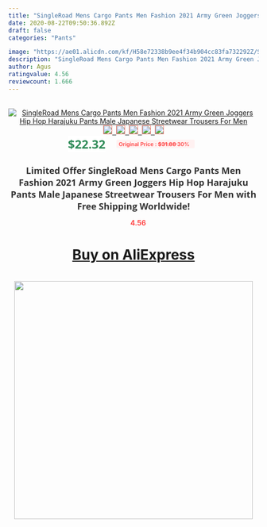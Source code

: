 ```yaml
---
title: "SingleRoad Mens Cargo Pants Men Fashion 2021 Army Green Joggers Hip Hop Harajuku Pants Male Japanese Streetwear Trousers For Men"
date: 2020-08-22T09:50:36.892Z
draft: false
categories: "Pants"

image: "https://ae01.alicdn.com/kf/H58e72338b9ee4f34b904cc83fa732292Z/SingleRoad-Mens-Cargo-Pants-Men-Fashion-2021-Army-Green-Joggers-Hip-Hop-Harajuku-Pants-Male-Japanese.jpg"
description: "SingleRoad Mens Cargo Pants Men Fashion 2021 Army Green Joggers Hip Hop Harajuku Pants Male Japanese Streetwear Trousers For Men"
author: Agus
ratingvalue: 4.56
reviewcount: 1.666
---
```

<br>
<div style="text-align: center;">
<a href="https://s.click.aliexpress.com/e/_99Odkt" target="_blank" rel="nofollow noopener noreferrer"><img alt="SingleRoad Mens Cargo Pants Men Fashion 2021 Army Green Joggers Hip Hop Harajuku Pants Male Japanese Streetwear Trousers For Men" class="magnifier-image" src="https://ae01.alicdn.com/kf/H58e72338b9ee4f34b904cc83fa732292Z/SingleRoad-Mens-Cargo-Pants-Men-Fashion-2021-Army-Green-Joggers-Hip-Hop-Harajuku-Pants-Male-Japanese.jpg_640x640.jpg">
<br>
<img style="border:1px solid salmon" src="https://ae01.alicdn.com/kf/H58e72338b9ee4f34b904cc83fa732292Z/SingleRoad-Mens-Cargo-Pants-Men-Fashion-2021-Army-Green-Joggers-Hip-Hop-Harajuku-Pants-Male-Japanese.jpg_120x120.jpg">&nbsp;&nbsp;<img style="border:1px solid salmon" src="https://ae01.alicdn.com/kf/He0d3aed7fa774f9abf374eefc3b38eafL/SingleRoad-Mens-Cargo-Pants-Men-Fashion-2021-Army-Green-Joggers-Hip-Hop-Harajuku-Pants-Male-Japanese.jpg_120x120.jpg">&nbsp;&nbsp;<img style="border:1px solid salmon" src="https://ae01.alicdn.com/kf/H401f776d95b1413595a29df35c9aaaa8x/SingleRoad-Mens-Cargo-Pants-Men-Fashion-2021-Army-Green-Joggers-Hip-Hop-Harajuku-Pants-Male-Japanese.jpg_120x120.jpg">&nbsp;&nbsp;<img style="border:1px solid salmon" src="https://ae01.alicdn.com/kf/He409ec5b058e46428c4c2f469686c74dR/SingleRoad-Mens-Cargo-Pants-Men-Fashion-2021-Army-Green-Joggers-Hip-Hop-Harajuku-Pants-Male-Japanese.jpg_120x120.jpg">&nbsp;&nbsp;<img style="border:1px solid salmon" src="https://ae01.alicdn.com/kf/Habf7a9f8ac194875b6a81d9585ee4a4aU/SingleRoad-Mens-Cargo-Pants-Men-Fashion-2021-Army-Green-Joggers-Hip-Hop-Harajuku-Pants-Male-Japanese.jpg_120x120.jpg"></a></div><br0>
<div style="text-align: center;"><span style="background-color: white; border: 0px; box-sizing: border-box; color: seagreen; display: inline-block; font-family: &quot;open sans&quot; , &quot;arial&quot; , &quot;helvetica&quot; , sans-serif , &quot;heiti&quot;; font-size: 24px; font-stretch: inherit; font-weight: 700; line-height: inherit; margin: 0px 10px 0px 0px; padding: 0px; vertical-align: middle;">$22.32 </span>
<span style="background: rgb(255 , 241 , 241); border-radius: 3px; border: 0px; box-sizing: border-box; color: #ff4747; display: inline-block; font-family: inherit; font-size: 12px; font-stretch: inherit; font-style: inherit; font-variant: inherit; font-weight: 600; line-height: inherit; margin: 0px; padding: 2px 5px; transform: scale(0.9); vertical-align: middle;">Original Price : <b style="text-decoration: line-through;">$31.88 </b> 30%&nbsp;&nbsp;</span></div>
<h1 style="color: #333333; display: inline-block; font-family: &quot;open sans&quot; , &quot;arial&quot; , &quot;helvetica&quot; , sans-serif , &quot;heiti&quot;; font-size: 18px; font-stretch: inherit; font-weight: 700; text-align: center;">Limited Offer SingleRoad Mens Cargo Pants Men Fashion 2021 Army Green Joggers Hip Hop Harajuku Pants Male Japanese Streetwear Trousers For Men with Free Shipping Worldwide!</h1>
<div style="color: #ff4747; text-align: center;">
<img src="https://4.bp.blogspot.com/-M0ZcTcb-5uY/XleCXlxnR4I/AAAAAAAAAEc/OrjgMkXV1oMQFaCRZj5HQwOCBcu3w1FegCPcBGAYYCw/s1600/star.png" style="height: 15px;">&nbsp;<b>4.56</b></div>
<div class="button_cont" align="center"><a class="buynow_a" href="https://s.click.aliexpress.com/e/_99Odkt" target="_blank" rel="nofollow noopener noreferrer"><H1>Buy on AliExpress</H1></a></div><br>
<div class="separator" style="clear: both; text-align: center;">
<img src="https://lh3.googleusercontent.com/-pTy5HemUv9M/XlePHvY0dAI/AAAAAAAAAE4/0nX5iRUoIWY8eMW9Dpxeirr157OZliDIgCLcBGAsYHQ/s1600/badge.gif" width="480">
</div>
